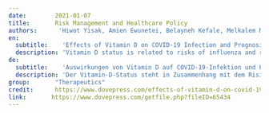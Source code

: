 ```yaml
---
date:        2021-01-07
title:       Risk Management and Healthcare Policy
authors:      'Hiwot Yisak, Amien Ewunetei, Belayneh Kefale, Melkalem Mamuye, Fentaw Teshome, Birhanie Ambaw & Getachew Yideg Yitbarek'
en:
  subtitle:    'Effects of Vitamin D on COVID-19 Infection and Prognosis: A Systematic Review'
  description: 'Vitamin D status is related to risks of influenza and respiratory tract infections. Vitamin D has direct antiviral effects primarily against enveloped viruses, and coronavirus is an enveloped virus. The 2019 coronavirus disease had a high mortality rate and impacted the whole population of the planet, with severe acute respiratory syndrome the principal cause of death. Vitamin D can adequately modulate and regulate the immune and oxidative response to infection with COVID-19. The goal of this systematic review was thus to summarize and decide if there were a link between vitamin D status and COVID-19 infection and prognosis. The protocol of this study is documented in the Prospero database and can be accessed with the protocol number CRD42020201283. PubMed and Google Scholar were used for a literature search from August 2020 to September 2020. We restricted the year of publication of reviewed articles to 2019– 2020, and the selected language was English. Studies that used secondary data, feedback, or analysis of reviews were removed. To assess the standard of studies included, the Grading of Recommendations, Assessment, Development, and Evaluation (GRADE) method was used. Of the nine studies reviewed, seven (77.8%) showed that COVID-19 infection, prognosis, and mortality were correlated with vitamin D status. Most of the articles reviewed showed that blood vitamin D status can determine the risk of being infected with COVID-19, seriousness of COVID-19, and mortality from COVID-19. Therefore, maintaining appropriate levels of Vitamin D through supplementation or natural methods, eg, sunlight on the skin, is recommended for the public to be able to cope with the pandemic.'
de: 
  subtitle:    'Auswirkungen von Vitamin D auf COVID-19-Infektion und Prognose: A Systematic Review'
  description: 'Der Vitamin-D-Status steht in Zusammenhang mit dem Risiko für Grippe und Infektionen der Atemwege. Vitamin D hat direkte antivirale Wirkungen vor allem gegen umhüllte Viren, und das Coronavirus ist ein umhülltes Virus. Die Coronavirus-Krankheit von 2019 hatte eine hohe Sterblichkeitsrate und betraf die gesamte Weltbevölkerung, wobei das schwere akute Atemwegssyndrom die Haupttodesursache war. Vitamin D kann die immunologische und oxidative Reaktion auf eine Infektion mit COVID-19 angemessen modulieren und regulieren. Ziel dieser systematischen Übersichtsarbeit war es daher, zusammenzufassen und zu entscheiden, ob es einen Zusammenhang zwischen dem Vitamin-D-Status und der COVID-19-Infektion und -Prognose gibt. Das Protokoll dieser Studie ist in der Prospero-Datenbank dokumentiert und kann unter der Protokollnummer CRD42020201283 abgerufen werden. PubMed und Google Scholar wurden für eine Literatursuche von August 2020 bis September 2020 genutzt. Wir beschränkten das Jahr der Veröffentlichung der überprüften Artikel auf 2019 bis 2020, und die gewählte Sprache war Englisch. Studien, die Sekundärdaten, Rückmeldungen oder Analysen von Reviews verwendeten, wurden entfernt. Zur Bewertung der Qualität der eingeschlossenen Studien wurde die GRADE-Methode (Grading of Recommendations, Assessment, Development, and Evaluation) verwendet. Von den neun untersuchten Studien zeigten sieben (77,8 %), dass die COVID-19-Infektion, die Prognose und die Sterblichkeit mit dem Vitamin-D-Status korreliert waren. Die meisten der untersuchten Artikel zeigten, dass der Vitamin-D-Status im Blut das Risiko einer Infektion mit COVID-19, den Schweregrad einer COVID-19-Infektion und die Sterblichkeit an COVID-19 bestimmen kann. Daher wird empfohlen, einen angemessenen Vitamin-D-Spiegel durch Nahrungsergänzung oder natürliche Methoden, z. B. Sonnenlicht auf der Haut, aufrechtzuerhalten, damit die Bevölkerung in der Lage ist, die Pandemie zu bewältigen.'
group:       "Therapeutics"
credit:      https://www.dovepress.com/effects-of-vitamin-d-on-covid-19-infection-and-prognosis-a-systematic--peer-reviewed-fulltext-article-RMHP
link:       https://www.dovepress.com/getfile.php?fileID=65434
---
```

<object data="{{ page.link }}" style='height:calc(100vh - 400px); width: 100%' type='application/pdf'></object>